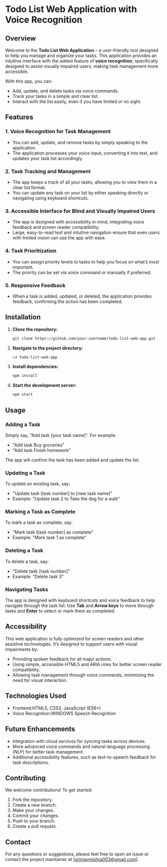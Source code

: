 # Todo List Web Application with Voice Recognition

## Overview

Welcome to the **Todo List Web Application** – a user-friendly tool designed to help you manage and organize your tasks. This application provides an intuitive interface with the added feature of **voice recognition**, specifically designed to assist visually impaired users, making task management more accessible.

With this app, you can:
- Add, update, and delete tasks via voice commands.
- Track your tasks in a simple and clear list.
- Interact with the list easily, even if you have limited or no sight.

## Features

### 1. **Voice Recognition for Task Management**
- You can add, update, and remove tasks by simply speaking to the application.
- The application processes your voice input, converting it into text, and updates your task list accordingly.


### 2. **Task Tracking and Management**
- The app keeps a track of all your tasks, allowing you to view them in a clear list format.
- You can update any task on your list by either speaking directly or navigating using keyboard shortcuts.

### 3. **Accessible Interface for Blind and Visually Impaired Users**
- The app is designed with accessibility in mind, integrating voice feedback and screen reader compatibility.
- Large, easy-to-read text and intuitive navigation ensure that even users with limited vision can use the app with ease.

### 4. Task Prioritization
- You can assign priority levels to tasks to help you focus on what’s most important.
- The priority can be set via voice command or manually if preferred.

### 5. Responsive Feedback
- When a task is added, updated, or deleted, the application provides feedback, confirming the action has been completed.

## Installation

1. **Clone the repository:**
   ```bash
   git clone https://github.com/your-username/todo-list-web-app.git
   ```
2. **Navigate to the project directory:**
   ```bash
   cd todo-list-web-app
   ```
3. **Install dependencies:**
   ```bash
   npm install
   ```
4. **Start the development server:**
   ```bash
   npm start
   ```

## Usage

### Adding a Task
Simply say, "Add task [your task name]". For example:
- "Add task Buy groceries"
- "Add task Finish homework"

The app will confirm the task has been added and update the list.

### Updating a Task
To update an existing task, say:
- "Update task [task number] to [new task name]"
- Example: "Update task 2 to Take the dog for a walk"

### Marking a Task as Complete
To mark a task as complete, say:
- "Mark task [task number] as complete"
- Example: "Mark task 1 as complete"

### Deleting a Task
To delete a task, say:
- "Delete task [task number]"
- Example: "Delete task 3"

### Navigating Tasks
The app is designed with keyboard shortcuts and voice feedback to help navigate through the task list. Use **Tab** and **Arrow keys** to move through tasks and **Enter** to select or mark them as completed.

## Accessibility

This web application is fully optimized for screen readers and other assistive technologies. It’s designed to support users with visual impairments by:
- Providing spoken feedback for all major actions.
- Using simple, accessible HTML5 and ARIA roles for better screen reader compatibility.
- Allowing task management through voice commands, minimizing the need for visual interaction.

## Technologies Used

- Frontend:HTML5, CSS3, JavaScript (ES6+)
- Voice Recognition:WINDOWS Speech Recognition

## Future Enhancements
- Integration with cloud services for syncing tasks across devices.
- More advanced voice commands and natural language processing (NLP) for better task management.
- Additional accessibility features, such as text-to-speech feedback for task descriptions.

## Contributing

We welcome contributions! To get started:
1. Fork the repository.
2. Create a new branch.
3. Make your changes.
4. Commit your changes.
5. Push to your branch.
6. Create a pull request.



## Contact

For any questions or suggestions, please feel free to open an issue or contact the project maintainer at [srinjaymishra003@gmail.com].